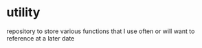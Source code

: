 # utility
repository to store various functions that I use often or will want to reference at a later date
